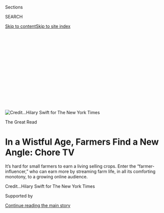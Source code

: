 <div id="app">

<div>

<div>

<div>

<div class="NYTAppHideMasthead css-ikk3s8 e1suatyy0">

<div class="section css-133zg39 e1suatyy2">

<div class="css-eph4ug er09x8g0">

<div class="css-6n7j50">

</div>

<span class="css-1dv1kvn">Sections</span>

<div class="css-10488qs">

<span class="css-1dv1kvn">SEARCH</span>

</div>

[Skip to content](#site-content)[Skip to site
index](#site-index)

</div>

<div class="css-10698na e1huz5gh0">

</div>

</div>

</div>

</div>

<div data-aria-hidden="false">

<div id="site-content" data-role="main">

<div>

<div class="css-1aor85t" style="opacity:0.000000001;z-index:-1;visibility:hidden">

<div class="css-1hqnpie">

<div class="css-epjblv">

<span class="css-17xtcya">[U.S.](/section/us)</span><span class="css-x15j1o">|</span><span class="css-fwqvlz">In
a Wistful Age, Farmers Find a New Angle: Chore
TV</span>

</div>

<div class="css-k008qs">

<div class="css-1iwv8en">

<span class="css-18z7m18"></span>

<div>

</div>

</div>

<span class="css-1n6z4y">https://nyti.ms/3knBUgT</span>

<div class="css-1705lsu">

<div class="css-4xjgmj">

<div class="css-4skfbu" data-role="toolbar" data-aria-label="Social Media Share buttons, Save button, and Comments Panel with current comment count" data-testid="share-tools">

  - 
  - 
  - 
  - 
    
    <div class="css-6n7j50">
    
    </div>

  - 
  - 

</div>

</div>

</div>

</div>

</div>

</div>

<div id="NYT_TOP_BANNER_REGION" class="css-11qgg8s">

</div>

<div id="fullBleedHeaderContent">

<div class="css-9fsmc8">

![<span class="css-cnj6d5 e1z0qqy90" itemprop="copyrightHolder"><span class="css-1ly73wi e1tej78p0">Credit...</span><span><span>Hilary
Swift for The New York
Times</span></span></span>](https://static01.graylady3jvrrxbe.onion/images/2020/08/07/us/07farmerinfluencer1/merlin_175042608_2a4dde30-9e9a-43b9-a4ad-6577fd58351c-articleLarge.jpg?quality=75&auto=webp&disable=upscale)

</div>

<div class="css-1pumfk">

<span class="css-10ej3is ezdmqqa0">The Great Read</span>

<div class="css-1vkm6nb ehdk2mb0">

# In a Wistful Age, Farmers Find a New Angle: Chore TV

</div>

It’s hard for small farmers to earn a living selling crops. Enter the
“farmer-influencer,” who can earn more by streaming farm life, in all
its comforting monotony, to a growing online
audience.

</div>

<div class="css-nwzfg5 e1gnum310">

<span class="css-1f9pvn2 us"></span><span class="css-cnj6d5 e1z0qqy90" itemprop="copyrightHolder"><span class="css-1ly73wi e1tej78p0">Credit...</span><span><span>Hilary
Swift for The New York Times</span></span></span>

</div>

<div id="sponsor-wrapper" class="css-1hyfx7x">

<div id="sponsor-slug" class="css-19vbshk">

Supported by

</div>

[Continue reading the main
story](#after-sponsor)

<div id="sponsor" class="ad sponsor-wrapper" style="text-align:center;height:100%;display:block">

</div>

<div id="after-sponsor">

</div>

</div>

<div class="css-1wx1auc e1gnum311">

<div class="css-18e8msd">

<div class="css-vp77d3 epjyd6m0">

<div class="css-hus3qt ey68jwv0" data-aria-hidden="true">

[![Ellen
Barry](https://static01.graylady3jvrrxbe.onion/images/2018/10/08/multimedia/author-ellen-barry/author-ellen-barry-thumbLarge.png
"Ellen Barry")](https://www.nytimes3xbfgragh.onion/by/ellen-barry)

</div>

<div class="css-1baulvz">

By [<span class="css-1baulvz last-byline" itemprop="name">Ellen
Barry</span>](https://www.nytimes3xbfgragh.onion/by/ellen-barry)

</div>

</div>

  - 
    
    <div class="css-ld3wwf e16638kd2">
    
    Aug. 7, 2020Updated <span class="css-epvm6">2:46 p.m.
    ET</span>
    
    </div>

  - 
    
    <div class="css-4xjgmj">
    
    <div class="css-pvvomx" data-role="toolbar" data-aria-label="Social Media Share buttons, Save button, and Comments Panel with current comment count" data-testid="share-tools">
    
      - 
      - 
      - 
      - 
        
        <div class="css-6n7j50">
        
        </div>
    
      - 
      - 
    
    </div>
    
    </div>

</div>

</div>

</div>

<div class="section meteredContent css-1r7ky0e" name="articleBody" itemprop="articleBody">

<div class="css-1fanzo5 StoryBodyCompanionColumn">

<div class="css-53u6y8">

PEACHAM, Vt. — The sweet smell of hay rose off the earth on a recent
evening, as Morgan Gold strode across his farmyard in heavy boots. He
crossed the paddock, scanning for new eggs, water levels, infected peck
wounds, rips in the fence line.

But mainly — let’s be honest — he was looking for content.

Though Mr. Gold sells poultry and eggs from [his duck
farm](https://www.youtube.com/channel/UCjl3zDun9SazYI0UWWu6_1A)**[](https://www.youtube.com/channel/UCjl3zDun9SazYI0UWWu6_1A)**[in
Vermont’s northeast
corner](https://www.youtube.com/channel/UCjl3zDun9SazYI0UWWu6_1A), most
of what he produces as a farmer is, well, entertainment.

Mr. Gold, who is short and stocky, with the good-natured ease of a
standup comedian, does his chores while carrying a digital camera in one
hand and murmuring into a microphone.

</div>

</div>

<div class="css-1fanzo5 StoryBodyCompanionColumn">

<div class="css-53u6y8">

Then, twice a week, like clockwork, he [posts a short video on
YouTube](https://www.youtube.com/watch?v=XU-ylxJ55HQ&t=130s) about his
exploits as a neophyte farmer, often highlighting
[failures](https://www.youtube.com/watch?v=mYmBQ-gv9gE&t=20s) or
[pratfalls](https://www.youtube.com/watch?v=Kv2Q9jq8kxw). Keeping a
close eye on analytics, he has boosted his YouTube audiences high enough
to provide a steady advertising revenue of around $2,500 to $4,000 a
month, about eight times what he earns from selling farm products.

</div>

</div>

<div class="css-79elbk" data-testid="photoviewer-wrapper">

<div class="css-z3e15g" data-testid="photoviewer-wrapper-hidden">

</div>

<div class="css-1a48zt4 ehw59r15" data-testid="photoviewer-children">

![<span class="css-16f3y1r e13ogyst0" data-aria-hidden="true">Morgan
Gold, a neophyte farmer, records a video for his YouTube
channel.</span><span class="css-cnj6d5 e1z0qqy90" itemprop="copyrightHolder"><span class="css-1ly73wi e1tej78p0">Credit...</span><span>Hilary
Swift for The New York
Times</span></span>](https://static01.graylady3jvrrxbe.onion/images/2020/08/07/us/07farmerinfluencer6/merlin_175042551_c693c73a-105c-475f-8b22-7fe606a085d7-articleLarge.jpg?quality=75&auto=webp&disable=upscale)

</div>

</div>

<div class="css-1fanzo5 StoryBodyCompanionColumn">

<div class="css-53u6y8">

This part of New England is rocky, hilly and isolated, and generations
of small farmers have cast about for new ways to scrape out a living:
the sleigh rides, the alpacas, the therapy ponies, the pick-your-own
hemp. It is a new thing, though, to make farm life into reality TV.

Mr. Gold, 40, has learned the hard way — he tried to take a month off
last winter — that any gap in his YouTube publication schedule results
in a steep drop-off in audience. So he keeps a running list of themes
that could be fodder for future videos. It reads, in part:

Should I Feed My Dog Eggs?

Don’t Trust This Duck

My Homestead Is a Dumpster Fire

What Does My Guard Dog Do All Day?

He has learned, through trial and error, what works with an audience.
The sheepdog-mounted GoPro didn’t work. (“People were like, 10 seconds
and I was puking,” said his wife, Allison Ebrahimi Gold.) Slow,
sumptuous drone footage of his sun-dappled 150 acres, land porn for
wistful cubicle dwellers — that definitely works.

Character development works, as demonstrated by Mr. Gold’s [most popular
video](https://www.youtube.com/watch?v=gwWKzq4WY3g), “Our Freakishly
Huge Duck (This Is Not NORMAL),” which, as he would put it, blew the
doors off. ** Slow-motion footage of waggling goose butts, set to a
bouncy, whimsical orchestral soundtrack,
works.

</div>

</div>

<div class="css-79elbk" data-testid="photoviewer-wrapper">

<div class="css-z3e15g" data-testid="photoviewer-wrapper-hidden">

</div>

<div class="css-1a48zt4 ehw59r15" data-testid="photoviewer-children">

<div class="css-1xdhyk6 erfvjey0">

<span class="css-1ly73wi e1tej78p0">Image</span>

<div class="css-zjzyr8">

<div data-testid="lazyimage-container" style="height:257.77777777777777px">

</div>

</div>

</div>

<span class="css-16f3y1r e13ogyst0" data-aria-hidden="true">Allison
Ebrahimi Gold collects eggs at Gold Shaw Farm in Peacham,
Vt.</span><span class="css-cnj6d5 e1z0qqy90" itemprop="copyrightHolder"><span class="css-1ly73wi e1tej78p0">Credit...</span><span>Hilary
Swift for The New York Times</span></span>

</div>

</div>

<div class="css-1fanzo5 StoryBodyCompanionColumn">

<div class="css-53u6y8">

But few things compel audiences, he came to realize, more than a
real-life setback. He came to this realization last summer [when a mink
broke into his duck
hutch](https://www.youtube.com/watch?v=ym817n5S2eI&feature=youtu.be),
leaving its interior spattered with eggs and blood and feathers.

“It was one of the most depressing days of my life,” he said, adding,
“but at the same time, I’m thinking, ‘How is the audience going to
react to this sort of thing?’”

The next videos, which featured freaky night-vision footage of the
offending mink, helped boost Mr. Gold’s YouTube audience toward the
100,000-viewer threshold. And it helped him understand his own place in
the universe of farmer-influencers, which tilts heavily toward the
how-to genre.

“The storytelling part is what I’m good at,” he said. “I’m not that good
at the farming part.”

It is a paradox that the less financially viable small farming becomes,
the more that Americans want to experience it firsthand.

This idea is as old as the dude ranch; video streaming of farm life is
only the most recent iteration. Amy Fewell, the founder of Homesteaders
of America, said the number of farmers who earn substantial income off
YouTube channels is steadily climbing, and now stands at around 50.

Some of them earn money through product endorsement deals, like Al
Lumnah, who posts videos five days a week from [his farm in Littleton,
N.H](https://www.youtube.com/c/DoingItGreen/about).

</div>

</div>

<div class="css-1fanzo5 StoryBodyCompanionColumn">

<div class="css-53u6y8">

It’s a lot of work: Mr. Lumnah wakes up at 3:30 a.m. so he can edit the
previous day’s footage in time to post new video at 6 a.m., which his
210,000 regular viewers, who are scattered as far as Cambodia and India,
have come to expect. “People will say, it’s lunchtime here in Ukraine,”
Mr. Lumnah said.

Others, like [Justin
Rhodes](https://www.youtube.com/c/JustinRhodesVlog/featured), a farmer
in North Carolina, have parlayed a giant YouTube audience into a
dues-paying membership enterprise — he has 2,000 fans who pay annual
fees of up to $249 for private instruction and direct communication, via
text message. “We don’t sell a single farm product,” Mr. Rhodes said.
“Our farm product is education and entertainment.”

Mr. Gold, who moved to Vermont and started his YouTube channel four
years ago, has not reached that point. He still has a full-time job, as
a marketing executive for an insurance company, and so far has refused
the endorsement deals. He has built up his flocks of chicken, geese and
ducks to 100, and is hoping to **** add cows next
spring.

</div>

</div>

<div class="css-79elbk" data-testid="photoviewer-wrapper">

<div class="css-z3e15g" data-testid="photoviewer-wrapper-hidden">

</div>

<div class="css-1a48zt4 ehw59r15" data-testid="photoviewer-children">

<div class="css-1xdhyk6 erfvjey0">

<span class="css-1ly73wi e1tej78p0">Image</span>

<div class="css-zjzyr8">

<div data-testid="lazyimage-container" style="height:257.77777777777777px">

</div>

</div>

</div>

<span class="css-16f3y1r e13ogyst0" data-aria-hidden="true">Mr. Gold has
built up his flocks of chicken, geese and ducks to
100.</span><span class="css-cnj6d5 e1z0qqy90" itemprop="copyrightHolder"><span class="css-1ly73wi e1tej78p0">Credit...</span><span>Hilary
Swift for The New York Times</span></span>

</div>

</div>

<div class="css-1fanzo5 StoryBodyCompanionColumn">

<div class="css-53u6y8">

He’s certainly captured the interest of the farmers who surround him in
Peacham, said Tom Galinat, a neighbor, who runs his family’s 550-acre
farm.

Farmers here struggle to eke out a living from a rocky, uneven soil and
hostile climate, and they are astounded — in some cases a little jealous
— to discover that Mr. Gold is internet famous, he said.

“He’s found a way to way to monetize farming with less physical labor,”
Mr. Galinat said. “Some guys are like, this is silly, since he’s farming
20 ducks. But at the same time, he’s making more than other farmers who
have 500 acres of land.”

</div>

</div>

<div class="css-1fanzo5 StoryBodyCompanionColumn">

<div class="css-53u6y8">

But Mr. Galinat, who is also Peacham’s town clerk, counts himself among
[a younger generation of farmers](https://www.foxfirerevivalfarm.com/)
who are learning from Mr. Gold.

“He has taught me I am no longer selling hay, I am selling a lifestyle,”
he said. “He’s really selling himself — his emotions, his opinions, his
downfalls, his successes. Boom\! That’s it, that’s the way forward.”

As Mr. Gold’s audience has grown, he has at times been taken aback by
the enthusiasm.

Several dozen viewers **** have driven all the way to Peacham and
knocked on his door, hoping to buy eggs or talk about ducks, something
his wife described as “really distressing.”

“Morgan is so vulnerable on film,” she said, “that people assume they
know us as people.”

Most of it is nice, though. Viewers send handcrafted accessories for his
outbuildings, like a plaque that says, in elaborate lettering, “Ye Olde
Quack House.” When one of the Golds’ barn cats was hit by a car
recently, **** at least 50 viewers offered cash to cover her medical
bills.

Samier Elrasoul, a nursing student in Howell, Mich., is so devoted to
Mr. Gold’s videos that he got a vanity license plate reading QUACKN, in
honor of the catchphrase — “Release the Quacken\!” — that Mr. Gold
exclaims when he frees his ducks from their hutch in the morning.

Mr. Elrasoul, 34, says the videos inspire him because he, too, has a
dead-end job — he works as a supervisor at Starbucks — and he, too,
harbors a dream of changing his life.

“Seeing some guy just like me, just dropping everything and doing what
he’s passionate about, was very encouraging to see,” he said. “I’m like,
wow, he’s living his
dream.”

</div>

</div>

<div class="css-79elbk" data-testid="photoviewer-wrapper">

<div class="css-z3e15g" data-testid="photoviewer-wrapper-hidden">

</div>

<div class="css-1a48zt4 ehw59r15" data-testid="photoviewer-children">

<div class="css-1xdhyk6 erfvjey0">

<span class="css-1ly73wi e1tej78p0">Image</span>

<div class="css-zjzyr8">

<div data-testid="lazyimage-container" style="height:257.77777777777777px">

</div>

</div>

</div>

<span class="css-16f3y1r e13ogyst0" data-aria-hidden="true">Twice a
week, Mr. Gold posts a short episode about life on the
farm.</span><span class="css-cnj6d5 e1z0qqy90" itemprop="copyrightHolder"><span class="css-1ly73wi e1tej78p0">Credit...</span><span>Hilary
Swift for The New York Times</span></span>

</div>

</div>

<div class="css-1fanzo5 StoryBodyCompanionColumn">

<div class="css-53u6y8">

For others, Mr. Gold’s farm has provided a haven in a difficult time.
Charlotte Schmoll, who is 6 and lives in Portland, Ore., spent days at
the beginning of lockdown watching Mr. Gold’s videos over and over. She
announced last month that she, too, plans to raise ducks in Vermont.

“One of the questions that comes up when we watch shows is, ‘Is this
real? Did this happen?’” said her mother, Julie Schmoll. “That’s one of
the things she liked about Mr. Rogers, and maybe she likes about the
duck farmer, that he is also quote-unquote true, or real.”

Mr. Gold does wonder, sometimes, about what it means, in the long term,
to make his life into a story. When the cat was hit by a car, he found
himself reflexively converting the event into a script, and stopped to
ask himself who he was becoming.

“It’s like, how much is the experience and how much is the packaging of
the experience, and how do you distinguish between the two,” he said.
“Because you almost go, ‘I had a duck die, let me think about the
first act here, and the second act.’”

And still, the show goes on. Late on a recent evening, Mr. Gold was
putting finishing touches on a video about [his dog,
Toby](https://www.youtube.com/watch?v=JAX2ARoZoks), who has never quite
grown into his intended role as a duck herder.

Early drafts of the video had focused on how much the dog had
improved.

</div>

</div>

<div class="css-79elbk" data-testid="photoviewer-wrapper">

<div class="css-z3e15g" data-testid="photoviewer-wrapper-hidden">

</div>

<div class="css-1a48zt4 ehw59r15" data-testid="photoviewer-children">

<div class="css-1xdhyk6 erfvjey0">

<span class="css-1ly73wi e1tej78p0">Image</span>

<div class="css-zjzyr8">

<div data-testid="lazyimage-container" style="height:257.77777777777777px">

</div>

</div>

</div>

<span class="css-16f3y1r e13ogyst0" data-aria-hidden="true">The Golds
with their dog, Toby, a reluctant duck
herder.</span><span class="css-cnj6d5 e1z0qqy90" itemprop="copyrightHolder"><span class="css-1ly73wi e1tej78p0">Credit...</span><span>Hilary
Swift for The New York Times</span></span>

</div>

</div>

<div class="css-1fanzo5 StoryBodyCompanionColumn">

<div class="css-53u6y8">

But there was something dishonest about that, Mr. Gold realized that
evening, as he and Ms. Gold flung themselves around the paddock, trying
to catch birds with string nets, while the dog looked on placidly,
thumping his tail.

Now, in the gathering dark, Mr. Gold was rewriting the ending to one
that emphasized [his acceptance of the dog’s true
nature.](https://www.youtube.com/watch?v=EHMZ6YmiJ8U)

It’s always difficult to bring closure to a video, Ms. Gold said. It was
almost 9 o’clock, and she was hoping to go inside.

“You have to create an end,” she said. “Because the truth is, we do this
every day, so there’s not really an end.”

But Mr. Gold, for his part, was pleased.

“I love it when a story has a good moral,” he said.

</div>

</div>

</div>

<div>

</div>

<div>

</div>

<div>

</div>

<div>

<div id="bottom-wrapper" class="css-1ede5it">

<div id="bottom-slug" class="css-l9onyx">

Advertisement

</div>

[Continue reading the main
story](#after-bottom)

<div id="bottom" class="ad bottom-wrapper" style="text-align:center;height:100%;display:block;min-height:90px">

</div>

<div id="after-bottom">

</div>

</div>

</div>

</div>

</div>

## Site Index

<div>

</div>

## Site Information Navigation

  - [© <span>2020</span> <span>The New York Times
    Company</span>](https://help.nytimes3xbfgragh.onion/hc/en-us/articles/115014792127-Copyright-notice)

<!-- end list -->

  - [NYTCo](https://www.nytco.com/)
  - [Contact
    Us](https://help.nytimes3xbfgragh.onion/hc/en-us/articles/115015385887-Contact-Us)
  - [Work with us](https://www.nytco.com/careers/)
  - [Advertise](https://nytmediakit.com/)
  - [T Brand Studio](http://www.tbrandstudio.com/)
  - [Your Ad
    Choices](https://www.nytimes3xbfgragh.onion/privacy/cookie-policy#how-do-i-manage-trackers)
  - [Privacy](https://www.nytimes3xbfgragh.onion/privacy)
  - [Terms of
    Service](https://help.nytimes3xbfgragh.onion/hc/en-us/articles/115014893428-Terms-of-service)
  - [Terms of
    Sale](https://help.nytimes3xbfgragh.onion/hc/en-us/articles/115014893968-Terms-of-sale)
  - [Site
    Map](https://spiderbites.nytimes3xbfgragh.onion)
  - [Help](https://help.nytimes3xbfgragh.onion/hc/en-us)
  - [Subscriptions](https://www.nytimes3xbfgragh.onion/subscription?campaignId=37WXW)

</div>

</div>

</div>

</div>
